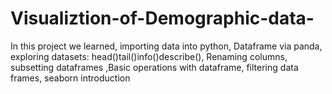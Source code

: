 # Visualiztion-of-Demographic-data-
In this project we learned, importing data into python, Dataframe via panda, exploring datasets: head()tail()info()describe(), Renaming columns, subsetting dataframes ,Basic operations with dataframe, filtering data frames, seaborn introduction
